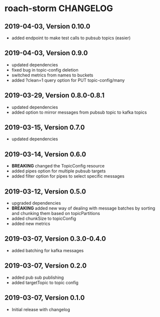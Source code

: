 # roach-storm CHANGELOG

## 2019-04-03, Version 0.10.0

* added endpoint to make test calls to pubsub topics (easier)

## 2019-04-03, Version 0.9.0

* updated dependencies
* fixed bug in topic-config deletion
* switched metrics from names to buckets
* added ?clean=1 query option for PUT topic-config/many

## 2019-03-29, Version 0.8.0-0.8.1

* updated dependencies
* added option to mirror messages from pubsub topic to kafka topics

## 2019-03-15, Version 0.7.0

* updated dependencies

## 2019-03-14, Version 0.6.0

* **BREAKING** changed the TopicConfig resource
* added pipes option for multiple pubsub targets
* added filter option for pipes to select specific messages

## 2019-03-12, Version 0.5.0

* upgraded dependencies
* **BREAKING** added new way of dealing with message batches by sorting and chunking them based on topicPartitions
* added chunkSize to topicConfig
* added new metrics

## 2019-03-07, Version 0.3.0-0.4.0

* added batching for kafka messages

## 2019-03-07, Version 0.2.0

* added pub sub publishing
* added targetTopic to topic config

## 2019-03-07, Version 0.1.0

* Initial release with changelog